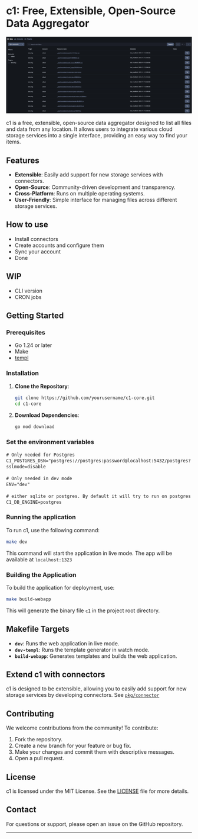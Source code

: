# c1: Free, Extensible, Open-Source Data Aggregator

![Screenshot](docs/screenshot.png)

c1 is a free, extensible, open-source data aggregator designed to list all files and data from any location. It allows users to integrate various cloud storage services into a single interface, providing an easy way to find your items.

## Features

- **Extensible**: Easily add support for new storage services with connectors.
- **Open-Source**: Community-driven development and transparency.
- **Cross-Platform**: Runs on multiple operating systems.
- **User-Friendly**: Simple interface for managing files across different storage services.

## How to use

- Install connectors
- Create accounts and configure them
- Sync your account
- Done

## WIP

- CLI version
- CRON jobs

## Getting Started

### Prerequisites

- Go 1.24 or later
- Make
- [templ](https://templ.guide/)

### Installation

1. **Clone the Repository**:

   ```bash
   git clone https://github.com/yourusername/c1-core.git
   cd c1-core
   ```

2. **Download Dependencies**:
   ```bash
   go mod download
   ```

### Set the environment variables

```
# Only needed for Postgres
C1_POSTGRES_DSN="postgres://postgres:password@localhost:5432/postgres?sslmode=disable

# Only needed in dev mode
ENV="dev"

# either sqlite or postgres. By default it will try to run on postgres
C1_DB_ENGINE=postgres
```

### Running the application

To run c1, use the following command:

```bash
make dev
```

This command will start the application in live mode. The app will be available at `localhost:1323`

### Building the Application

To build the application for deployment, use:

```bash
make build-webapp
```

This will generate the binary file `c1` in the project root directory.

## Makefile Targets

- **`dev`**: Runs the web application in live mode.
- **`dev-templ`**: Runs the template generator in watch mode.
- **`build-webapp`**: Generates templates and builds the web application.

## Extend c1 with connectors

c1 is designed to be extensible, allowing you to easily add support for new storage services by developing connectors.
See [`pkg/connector`](./pkg/connector)

## Contributing

We welcome contributions from the community! To contribute:

1. Fork the repository.
2. Create a new branch for your feature or bug fix.
3. Make your changes and commit them with descriptive messages.
4. Open a pull request.

## License

c1 is licensed under the MIT License. See the [LICENSE](LICENSE) file for more details.

## Contact

For questions or support, please open an issue on the GitHub repository.

---

